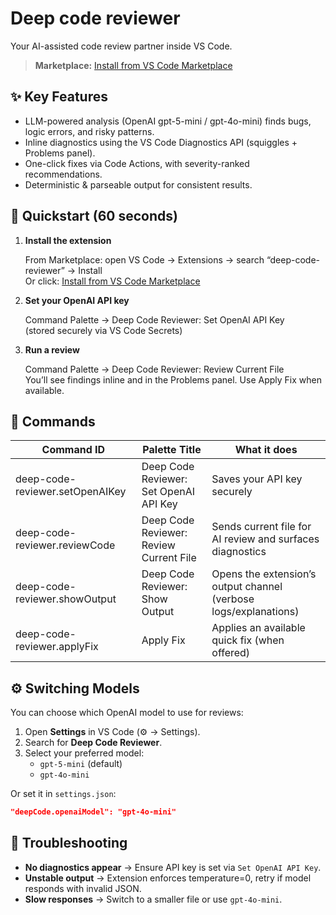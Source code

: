 # Deep code reviewer
 
 Your AI-assisted code review partner inside VS Code.  
> **Marketplace:** [Install from VS Code Marketplace](https://marketplace.visualstudio.com/items?itemName=ShaheerImran.deep-code-reviewer)

## ✨ Key Features

- LLM-powered analysis (OpenAI gpt-5-mini / gpt-4o-mini) finds bugs, logic errors, and risky patterns.
- Inline diagnostics using the VS Code Diagnostics API (squiggles + Problems panel).
- One-click fixes via Code Actions, with severity-ranked recommendations.
- Deterministic & parseable output for consistent results.

## 🚀 Quickstart (60 seconds)

1. **Install the extension**

    From Marketplace: open VS Code → Extensions → search “deep-code-reviewer” → Install  
    Or click: [Install from VS Code Marketplace](https://marketplace.visualstudio.com/items?itemName=ShaheerImran.deep-code-reviewer)
   
3. **Set your OpenAI API key**

    Command Palette → Deep Code Reviewer: Set OpenAI API Key  
    (stored securely via VS Code Secrets)

4. **Run a review**

    Command Palette → Deep Code Reviewer: Review Current File  
    You’ll see findings inline and in the Problems panel. Use Apply Fix when available.


## 🧩 Commands

| Command ID                                     | Palette Title                                                       | What it does                                                                     |
| ---------------------------------------------- | ------------------------------------------------------------------- | -------------------------------------------------------------------------------- |
| deep-code-reviewer.setOpenAIKey                | Deep Code Reviewer: Set OpenAI API Key                              | Saves your API key securely                                                      |
| deep-code-reviewer.reviewCode                  | Deep Code Reviewer: Review Current File                             | Sends current file for AI review and surfaces diagnostics                        |
| deep-code-reviewer.showOutput                  | Deep Code Reviewer: Show Output                                     | Opens the extension’s output channel (verbose logs/explanations)                 |
| deep-code-reviewer.applyFix                    | Apply Fix                                                           | Applies an available quick fix (when offered)                                    |

## ⚙️ Switching Models

You can choose which OpenAI model to use for reviews:

1. Open **Settings** in VS Code (⚙️ → Settings).
2. Search for **Deep Code Reviewer**.
3. Select your preferred model:
   - `gpt-5-mini` (default)
   - `gpt-4o-mini`

Or set it in `settings.json`:

```json
"deepCode.openaiModel": "gpt-4o-mini"
```

## 🐞 Troubleshooting

- **No diagnostics appear** → Ensure API key is set via `Set OpenAI API Key`.  
- **Unstable output** → Extension enforces temperature=0, retry if model responds with invalid JSON.  
- **Slow responses** → Switch to a smaller file or use `gpt-4o-mini`.  

